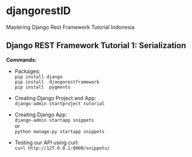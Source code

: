# djangorestID

Mastering Django Rest Framework Tutorial Indonesia

## Django REST Framework Tutorial 1: Serialization

**Commands:**
* Packages:\
```pip install django```\
```pip install  djangorestframework```\
```pip install  pygments```

* Creating Django Project and App:\
```django-admin startproject tutorial```

* Creating Django App:\
```django-admin startapp snippets```\
or\
```python manage.py startapp snippets```

* Testing our API using curl:\
```curl http://127.0.0.1:8000/snippets/```